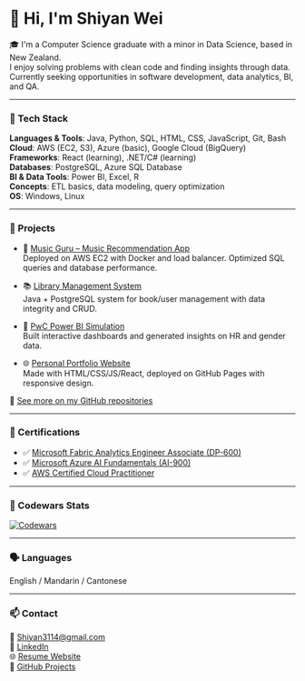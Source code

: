 # 👋 Hi, I'm Shiyan Wei

🎓 I'm a Computer Science graduate with a minor in Data Science, based in New Zealand.  
I enjoy solving problems with clean code and finding insights through data.  
Currently seeking opportunities in software development, data analytics, BI, and QA.

---

### 🧰 Tech Stack
**Languages & Tools**: Java, Python, SQL, HTML, CSS, JavaScript, Git, Bash  
**Cloud**: AWS (EC2, S3), Azure (basic), Google Cloud (BigQuery)  
**Frameworks**: React (learning), .NET/C# (learning)  
**Databases**: PostgreSQL, Azure SQL Database  
**BI & Data Tools**: Power BI, Excel, R  
**Concepts**: ETL basics, data modeling, query optimization  
**OS**: Windows, Linux

---

### 🚀 Projects
- 🎵 [Music Guru – Music Recommendation App](https://github.com/weishiy/MusicGuru)  
  Deployed on AWS EC2 with Docker and load balancer. Optimized SQL queries and database performance.

- 📚 [Library Management System](https://github.com/weishiy/Library_management_system)  
  Java + PostgreSQL system for book/user management with data integrity and CRUD.

- 💼 [PwC Power BI Simulation](https://github.com/weishiy/pwc_powerbi_job_simulations_on_forage/blob/3aaa1f9cd969023b52d57c4b0142c04436ec3083/pwc_part3.pdf)  
  Built interactive dashboards and generated insights on HR and gender data.

- 🌐 [Personal Portfolio Website](https://weishiy.github.io/my-resume/)  
  Made with HTML/CSS/JS/React, deployed on GitHub Pages with responsive design.

📂 [See more on my GitHub repositories](https://github.com/weishiy?tab=repositories)

---

### 📜 Certifications
- ✅ [Microsoft Fabric Analytics Engineer Associate (DP-600)](https://learn.microsoft.com/en-us/users/shiyanwei-7293/credentials/22805b75d6b4bf3d?ref=https%3A%2F%2Fwww.linkedin.com%2F)
- ✅ [Microsoft Azure AI Fundamentals (AI-900)](https://learn.microsoft.com/api/credentials/share/en-us/ShiyanWei-7293/22805B75D6B4BF3D?sharingId=9016C30BF0E898CE)
- ✅ [AWS Certified Cloud Practitioner](https://www.credly.com/badges/ecf7d202-c34b-42d0-b0bd-7ed6ba88faf2/linked_in_profile)

---

### 🌟 Codewars Stats
[![Codewars](https://www.codewars.com/users/weishiy/badges/large)](https://www.codewars.com/users/weishiy)

---

### 🗣 Languages
English / Mandarin / Cantonese

---

### 📫 Contact
📧 Shiyan3114@gmail.com  
🔗 [LinkedIn](https://www.linkedin.com/in/weishiy/)  
🌐 [Resume Website](https://weishiy.github.io/my-resume/)  
📂 [GitHub Projects](https://github.com/weishiy)
